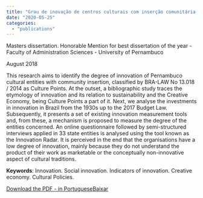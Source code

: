 ```yaml
---
title: "Grau de inovação de centros culturais com inserção comunitária no estado de Pernambuco"
date: "2020-05-25"
categories: 
  - "publications"
---
```


Masters dissertation. Honorable Mention for best dissertation of the year - Faculty of Administration Sciences - University of Pernambuco

August 2018

This research aims to identify the degree of innovation of Pernambuco cultural entities with community insertion, classified by BRA-LAW No 13.018 / 2014 as Culture Points. At the outset, a bibliographic study traces the etymology of innovation and its relation to sustainability and the Creative Economy, being Culture Points a part of it. Next, we analyse the investments in innovation in Brazil from the 1930s up to the 2017 Budget Law. Subsequently, it presents a set of existing innovation measurement tools and, from these, a mechanism is proposed to measure the degree of the entities concerned. An online questionnaire followed by semi-structured interviews applied in 33 state entities is analysed using the tool known as the Innovation Radar. It is perceived in the end that the organisations have a low degree of innovation, mainly because they do not understand the product of their work as marketable or the conceptually non-innovative aspect of cultural traditions.

  
**Keywords**: Innovation. Social innovation. Indicators of innovation. Creative economy. Cultural Policies.

[Download the PDF - in Portuguese](https://thisismyart.eratudomato.online/wp-content/uploads/sites/11/2020/05/f866g_freire_ricardo_ruiz_20190415093712850.pdf)[Baixar](https://thisismyart.eratudomato.online/wp-content/uploads/sites/11/2020/05/f866g_freire_ricardo_ruiz_20190415093712850.pdf)
